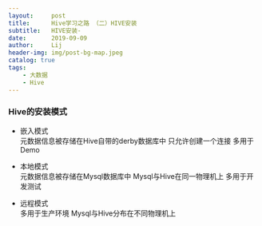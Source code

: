 ```yaml
---
layout:     post
title:      Hive学习之路 （二）HIVE安装
subtitle:   HIVE安装-
date:       2019-09-09
author:     Lij
header-img: img/post-bg-map.jpeg
catalog: true
tags:
    - 大数据
    - Hive
---
```


### Hive的安装模式
- 嵌入模式  
    元数据信息被存储在Hive自带的derby数据库中
    只允许创建一个连接
    多用于Demo
- 本地模式  
    元数据信息被存储在Mysql数据库中
    Mysql与Hive在同一物理机上
    多用于开发测试
    
- 远程模式  
    多用于生产环境
    Mysql与Hive分布在不同物理机上    
